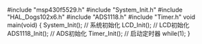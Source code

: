 #include "msp430f5529.h"
#include "System_Init.h"
#include "HAL_Dogs102x6.h"
#include "ADS1118.h"
#include "Timer.h"
void main(void)
{
    System_Init();					   	// 系统初始化
    LCD_Init();							// LCD初始化
    ADS1118_Init();						// ADS初始化
    Timer_Init();						// 启动定时器
   while(1);
}

